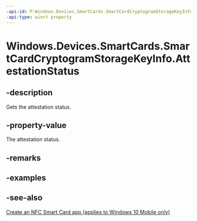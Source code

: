 ```yaml
---
-api-id: P:Windows.Devices.SmartCards.SmartCardCryptogramStorageKeyInfo.AttestationStatus
-api-type: winrt property
---
```


<!-- Property syntax
public Windows.Devices.SmartCards.SmartCardCryptographicKeyAttestationStatus AttestationStatus { get; }
-->

# Windows.Devices.SmartCards.SmartCardCryptogramStorageKeyInfo.AttestationStatus

## -description
Gets the attestation status.

## -property-value
The attestation status.

## -remarks

## -examples

## -see-also
[Create an NFC Smart Card app (applies to Windows 10 Mobile only)](/windows/uwp/devices-sensors/host-card-emulation)

